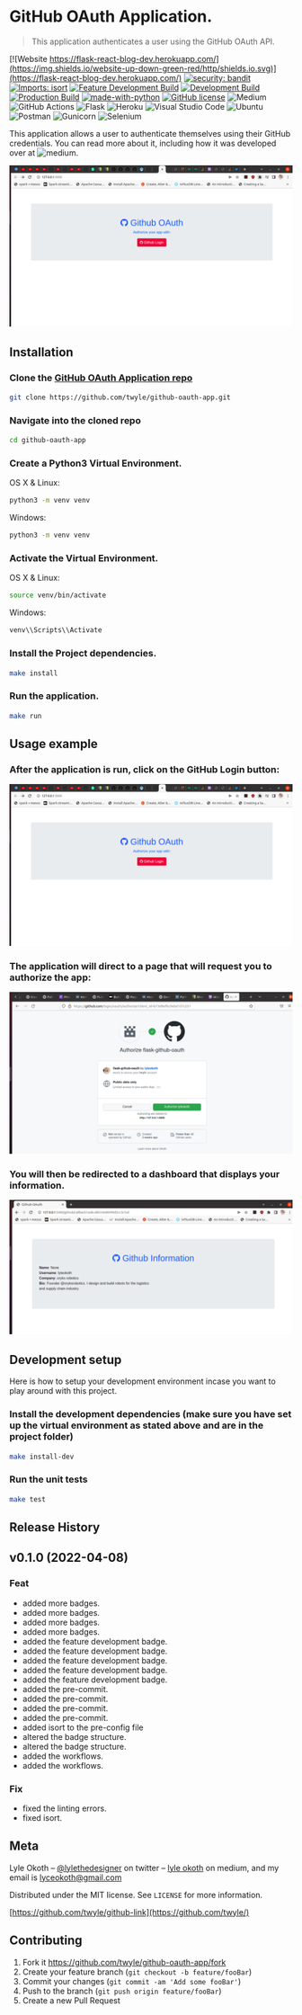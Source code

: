 # GitHub OAuth Application.
> This application authenticates a user using the GitHub OAuth API.

[![Website https://flask-react-blog-dev.herokuapp.com/](https://img.shields.io/website-up-down-green-red/http/shields.io.svg)](https://flask-react-blog-dev.herokuapp.com/)
[![security: bandit][bandit-image]][bandit-url]
[![Imports: isort][isort-image]][isort-url]
[![Feature Development Build][feature-development-image]][feature-development-url]
[![Development Build][development-image]][development-url]
[![Production Build][staging-image]][production-url]
[![made-with-python](https://img.shields.io/badge/Made%20with-Python-1f425f.svg)](https://www.python.org/)
[![GitHub license](https://img.shields.io/github/license/Naereen/StrapDown.js.svg)](https://github.com/Naereen/StrapDown.js/blob/master/LICENSE)
![Medium](https://img.shields.io/badge/Medium-12100E?style=for-the-badge&logo=medium&logoColor=white)
![GitHub Actions](https://img.shields.io/badge/github%20actions-%232671E5.svg?style=for-the-badge&logo=githubactions&logoColor=white)
![Flask](https://img.shields.io/badge/flask-%23000.svg?style=for-the-badge&logo=flask&logoColor=white)
![Heroku](https://img.shields.io/badge/heroku-%23430098.svg?style=for-the-badge&logo=heroku&logoColor=white)
![Visual Studio Code](https://img.shields.io/badge/Visual%20Studio%20Code-0078d7.svg?style=for-the-badge&logo=visual-studio-code&logoColor=white)
![Ubuntu](https://img.shields.io/badge/Ubuntu-E95420?style=for-the-badge&logo=ubuntu&logoColor=white)
![Postman](https://img.shields.io/badge/Postman-FF6C37?style=for-the-badge&logo=postman&logoColor=white)
![Gunicorn](https://img.shields.io/badge/gunicorn-%298729.svg?style=for-the-badge&logo=gunicorn&logoColor=white)
![Selenium](https://img.shields.io/badge/-selenium-%43B02A?style=for-the-badge&logo=selenium&logoColor=white)

This application allows a user to authenticate themselves using their GitHub credentials. You can read more about it, including how it was developed over at ![medium](https://medium.com/@lyle-okoth/creating-a-pytest-github-action-that-shows-code-coverage-b0d11655b748).

![](header.png)

## Installation

### Clone the [GitHub OAuth Application repo](https://github.com/twyle/github-oauth-app.git)

```sh
git clone https://github.com/twyle/github-oauth-app.git
```

### Navigate into the cloned repo

```sh
cd github-oauth-app
```

### Create a Python3 Virtual Environment.

OS X & Linux:

```sh
python3 -m venv venv
```

Windows:

```sh
python3 -m venv venv
```

### Activate the Virtual Environment.

OS X & Linux:

```sh
source venv/bin/activate
```

Windows:

```sh
venv\\Scripts\\Activate
```

### Install the Project dependencies.

```sh
make install
```

### Run the application.

```sh
make run
```

## Usage example

### After the application is run, click on the GitHub Login button:

![](header.png)

### The application will direct to a page that will request you to authorize the app:

![](oauth-authorize.png)

### You will then be redirected to a dashboard that displays your information.

![](oauth-dashboard.png)

## Development setup

Here is how to setup your development environment incase you want to play around with this project.

### Install the development dependencies (make sure you have set up the virtual environment as stated above and are in the project folder)

```sh
make install-dev
```

### Run the unit tests

```sh
make test
```

## Release History

## v0.1.0 (2022-04-08)

### Feat

- added more badges.
- added more badges.
- added more badges.
- added more badges.
- added the feature development badge.
- added the feature development badge.
- added the feature development badge.
- added the feature development badge.
- added the feature development badge.
- added the pre-commit.
- added the pre-commit.
- added the pre-commit.
- added the pre-commit.
- added isort to the pre-config file
- altered the badge structure.
- altered the badge structure.
- added the workflows.
- added the workflows.

### Fix

- fixed the linting errors.
- fixed isort.

## Meta

Lyle Okoth – [@lylethedesigner](https://twitter.com/lylethedesigner) on twitter – [lyle okoth](https://medium.com/@lyle-okoth) on medium, and my email is lyceokoth@gmail.com

Distributed under the MIT license. See ``LICENSE`` for more information.

[https://github.com/twyle/github-link](https://github.com/twyle/)

## Contributing

1. Fork it https://github.com/twyle/github-oauth-app/fork
2. Create your feature branch (`git checkout -b feature/fooBar`)
3. Commit your changes (`git commit -am 'Add some fooBar'`)
4. Push to the branch (`git push origin feature/fooBar`)
5. Create a new Pull Request

<!-- Markdown link & img dfn's -->
[wiki]: https://github.com/yourname/yourproject/wiki

[bandit-image]: https://img.shields.io/badge/security-bandit-yellow.svg
[bandit-url]: https://github.com/PyCQA/bandit

[isort-image]: https://img.shields.io/badge/%20imports-isort-%231674b1?style=flat&labelColor=ef8336
[isort-url]: https://pycqa.github.io/isort/

[feature-development-image]: https://github.com/twyle/flask-react-blog-simple/actions/workflows/feature-development-workflow.yml/badge.svg?branch=feature%2Fworkflows
[feature-development-url]: https://github.com/twyle/flask-react-blog-simple/actions/workflows/feature-development-workflow.yml

[development-image]: https://github.com/twyle/flask-react-blog-simple/actions/workflows/development-workflow.yml/badge.svg
[development-url]: https://github.com/twyle/flask-react-blog-simple/actions/workflows/development-workflow.yml

[staging-image]: https://github.com/twyle/flask-react-blog-simple/actions/workflows/staging-workflow.yml/badge.svg
[staging-url]: https://github.com/twyle/flask-react-blog-simple/actions/workflows/staging-workflow.yml

[production-image]: https://github.com/twyle/flask-react-blog-simple/actions/workflows/production-workflow.yml/badge.svg
[production-url]: https://github.com/twyle/flask-react-blog-simple/actions/workflows/production-workflow.yml
